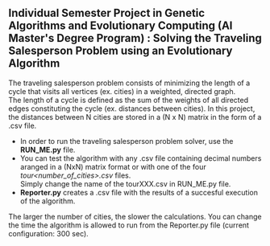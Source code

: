 ## Individual Semester Project in Genetic Algorithms and Evolutionary Computing (AI Master's Degree Program) : Solving the Traveling Salesperson Problem using an Evolutionary Algorithm

The traveling salesperson problem consists of minimizing the length of a cycle that visits all vertices (ex. cities) in a
weighted, directed graph.   
The length of a cycle is defined as the sum of the weights of all directed edges constituting the cycle (ex. distances between cities).
In this project, the distances between N cities are stored in a (N x N) matrix in the form of a .csv file.

* In order to run the traveling salesperson problem solver, use the **RUN_ME.py** file.  
* You can test the algorithm with any .csv file containing decimal numbers aranged in a (NxN) matrix format or with one of the four *tour<number_of_cities>.csv* files.  
Simply change the name of the tourXXX.csv in RUN_ME.py file.  
* **Reporter.py** creates a .csv file with the results of a succesful execution of the algorithm.

The larger the number of cities, the slower the calculations.
You can change the time the algorithm is allowed to run from the Reporter.py file (current configuration: 300 sec).
